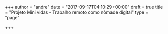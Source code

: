 +++
author = "andre"
date = "2017-09-17T04:10:29+00:00"
draft = true
title = "Projeto Mini vidas - Trabalho remoto como nômade digital"
type = "page"

+++
